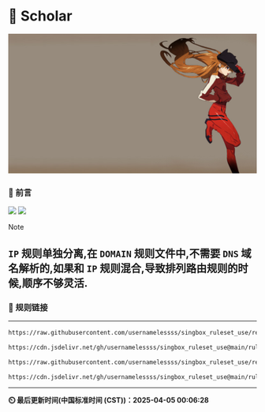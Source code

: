 
# 🧸 Scholar
![](https://raw.githubusercontent.com/usernamelessss/picture-bed/main/images/202504042256831.jpg)
### 📣 前言
![](https://shields.io/badge/-移除重复规则-ff69b4) ![](https://shields.io/badge/-IP&nbsp;规则单独存放不与&nbsp;DOMAIN&nbsp;等混合-green)
> [!NOTE]
**`IP` 规则单独分离,在 `DOMAIN` 规则文件中,不需要 `DNS` 域名解析的,如果和 `IP` 规则混合,导致排列路由规则的时候,顺序不够灵活.**
---

###  🔗 规则链接
---

```url
https://raw.githubusercontent.com/usernamelessss/singbox_ruleset_use/refs/heads/main/rule/Scholar/Scholar_No_IP.json
```

```url
https://cdn.jsdelivr.net/gh/usernamelessss/singbox_ruleset_use@main/rule/Scholar/Scholar_No_IP.json
```

```url
https://raw.githubusercontent.com/usernamelessss/singbox_ruleset_use/refs/heads/main/rule/Scholar/Scholar_No_IP.srs
```

```url
https://cdn.jsdelivr.net/gh/usernamelessss/singbox_ruleset_use@main/rule/Scholar/Scholar_No_IP.srs
```

---
**⏲️ 最后更新时间(中国标准时间 (CST))：2025-04-05 00:06:28**